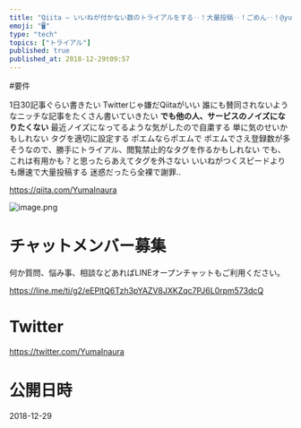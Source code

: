 ```yaml
---
title: "Qiita – いいねが付かない数のトライアルをする‥！大量投稿‥！ごめん‥！@yumainaura"
emoji: "🖥"
type: "tech"
topics: ["トライアル"]
published: true
published_at: 2018-12-29t09:57
---
```


#要件

1日30記事ぐらい書きたい
Twitterじゃ嫌だQiitaがいい
誰にも賛同されないようなニッチな記事をたくさん書いていきたい
**でも他の人、サービスのノイズになりたくない**
最近ノイズになってるような気がしたので自粛する
単に気のせいかもしれない
タグを適切に設定する
ポエムならポエムで
ポエムでさえ登録数が多そうなので、勝手にトライアル、閲覧禁止的なタグを作るかもしれない
でも、これは有用かも？と思ったらあえてタグを外さない
いいねがつくスピードよりも爆速で大量投稿する
迷惑だったら全裸で謝罪‥

https://qiita.com/YumaInaura

![image.png](https://qiita-image-store.s3.amazonaws.com/0/89618/04980a5c-10b8-89ea-a4a1-7839013d184d.png)








<!-- Update From Qiita API -->

# チャットメンバー募集


何か質問、悩み事、相談などあればLINEオープンチャットもご利用ください。

https://line.me/ti/g2/eEPltQ6Tzh3pYAZV8JXKZqc7PJ6L0rpm573dcQ





# Twitter


https://twitter.com/YumaInaura


<!-- Update From Qiita API -->



# 公開日時

2018-12-29

